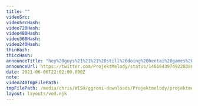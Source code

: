 ```yaml
---
title: ""
videoSrc: 
videoSrcHash: 
video720Hash: 
video480Hash: 
video360Hash: 
video240Hash: 
thinHash: 
thiccHash: 
announceTitle: "hey%20guys%21%21%21%20still%20doing%20hentai%20games%20today%2C%20and%20the%20official%20sponsored%20one%20is%20rescheduled%20for%20the%2011th.%20i%27m%20live%2C%20let%27s%20see%20some%203D%20modeled%20tiddies%20%28not%20just%20mine%29.%20"
announceUrl: https://twitter.com/ProjektMelody/status/1401643974922838019
date: 2021-06-06T22:02:00.000Z
note: 
video240TmpFilePath: 
tmpFilePath: /media/chris/WISH/ggroni-downloads/Projektmelody/projektmelody_2021-06-06_20-54-45.mkv
layout: layouts/vod.njk
---
```

